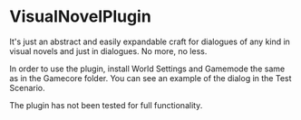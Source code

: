 # VisualNovelPlugin
 It's just an abstract and easily expandable craft for dialogues of any kind in visual novels and just in dialogues. No more, no less. 

In order to use the plugin, install World Settings and Gamemode the same as in the Gamecore folder.
You can see an example of the dialog in the Test Scenario.

The plugin has not been tested for full functionality.
